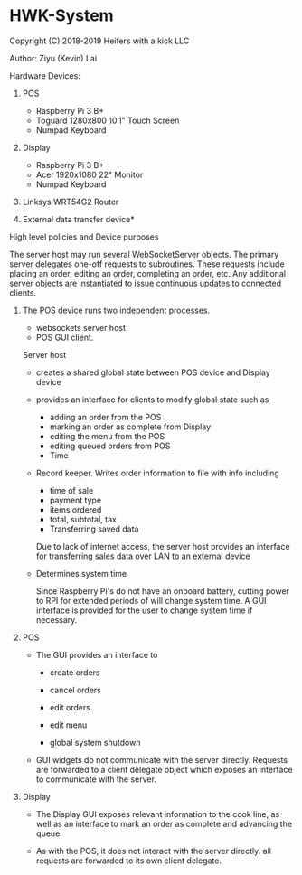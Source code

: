 # HWK-System

Copyright (C) 2018-2019 Heifers with a kick LLC

Author: Ziyu (Kevin) Lai


Hardware Devices:

1. POS
    - Raspberry Pi 3 B+
    - Toguard 1280x800 10.1" Touch Screen
    - Numpad Keyboard

2. Display
    - Raspberry Pi 3 B+
    - Acer 1920x1080 22" Monitor
    - Numpad Keyboard

3. Linksys WRT54G2 Router

4. External data transfer device*

High level policies and Device purposes

The server host may run several WebSocketServer objects. The primary server delegates one-off requests
to subroutines. These requests include placing an order, editing an order, completing an order, etc.
Any additional server objects are instantiated to issue continuous updates to connected clients.

1. The POS device runs two independent processes. 
    - websockets server host
    - POS GUI client.
    
    Server host
    
    - creates a shared global state between POS device and Display device

    - provides an interface for clients to modify global state such as

        - adding an order from the POS
        - marking an order as complete from Display
        - editing the menu from the POS
        - editing queued orders from POS
        - Time
    - Record keeper. Writes order information to file with info including

        - time of sale
        - payment type
        - items ordered
        - total, subtotal, tax
        - Transferring saved data

        Due to lack of internet access, the server host provides an interface for
        transferring sales data over LAN to an external device
    
    - Determines system time

        Since Raspberry Pi's do not have an onboard battery, cutting power to RPI
        for extended periods of will change system time. A GUI interface is provided for the user
        to change system time if necessary.

2. POS
    - The GUI provides an interface to 
        - create orders
        - cancel orders
        - edit orders

        - edit menu
        - global system shutdown

    - GUI widgets do not communicate with the server directly. Requests are forwarded to
      a client delegate object which exposes an interface to communicate with the server.

3. Display

    - The Display GUI exposes relevant information to the cook line,
      as well as an interface to mark an order as complete and
      advancing the queue. 
    
    - As with the POS, it does not interact with the server directly.
      all requests are forwarded to its own client delegate.